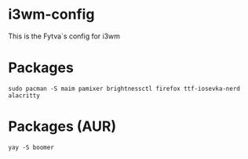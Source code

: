 # i3wm-config
This is the Fytva`s config for i3wm


# Packages
```sudo pacman -S maim pamixer brightnessctl firefox ttf-iosevka-nerd alacritty```
# Packages (AUR)
```yay -S boomer```
